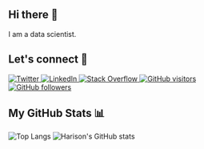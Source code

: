 ## Hi there :wave:

I am a data scientist.

## Let's connect :handshake:

<!-- [![Twitter](https://img.shields.io/twitter/follow/harisonmg?&logo=twitter)](https://twitter.com/harisonmg)

[![LinkedIn](https://img.shields.io/badge/LinkedIn-0077B5?logo=linkedin)](https://linkedin.com/in/harisonmg)

[![Stack Overflow](https://img.shields.io/badge/Stack_Overflow-FE7A16?logo=stack-overflow&logoColor=white)](https://stackoverflow.com/users/12899434/harisonmg)

[![GitHub visitors](https://visitor-badge.laobi.icu/badge?page_id=harisonmg)](https://github.com/harisonmg)

[![GitHub followers](https://img.shields.io/github/followers/harisonmg?&logo=github)](https://github.com/harisonmg?tab=followers) -->

<p align="left">
  <a href="https://twitter.com/harisonmg">
    <img src="https://img.shields.io/twitter/follow/harisonmg?&logo=twitter" alt="Twitter">
  </a>

  <a href="https://linkedin.com/in/harisonmg">
    <img src="https://img.shields.io/badge/LinkedIn-0077B5?logo=linkedin" alt="LinkedIn">
  </a>

  <a href="https://stackoverflow.com/users/12899434/harisonmg">
    <img src="https://img.shields.io/badge/Stack_Overflow-FE7A16?logo=stack-overflow&logoColor=white" alt="Stack Overflow">
  </a>

  <a href="https://github.com/harisonmg">
   <img src="https://visitor-badge.laobi.icu/badge?page_id=harisonmg" alt="GitHub visitors">
  </a>
  
  <a href="https://github.com/harisonmg?tab=followers">
    <img src="https://img.shields.io/github/followers/harisonmg?&logo=github" alt="GitHub followers">
  </a>
</p>

## My GitHub Stats :bar_chart:

<div align="left">
  <img src="https://github-readme-stats.vercel.app/api/top-langs/?username=harisonmg&layout=compact&theme=tokyonight&hide=jupyter+notebook&langs_count=8" alt="Top Langs">

  <img src="https://github-readme-stats.vercel.app/api?username=harisonmg&show_icons=true&theme=tokyonight&count_private=true&hide=stars" alt="Harison's GitHub stats">
</div>

<!-- ![Harison's GitHub stats](https://github-readme-stats.vercel.app/api?username=harisonmg&show_icons=true&theme=tokyonight&count_private=true&hide=stars)

[![Top Langs](https://github-readme-stats.vercel.app/api/top-langs/?username=harisonmg&layout=compact&theme=tokyonight&hide=jupyter+notebook&langs_count=8)](https://github.com/anuraghazra/github-readme-stats) -->
